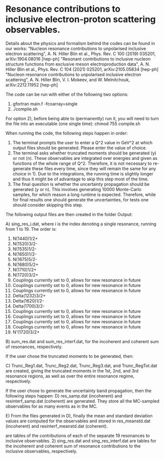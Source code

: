 # Resonance contributions to inclusive electron-proton scattering observables.

Details about the physics and formalism behind the codes can be found in our works:
"Nucleon resonance contributions to unpolarised inclusive electron scattering", A. N. Hiller Blin et al., Phys. Rev. C 100 (2019) 035201, arXiv:1904.08016 [hep-ph]
"Resonant contributions to inclusive nucleon structure functions from exclusive meson electroproduction data", A. N. Hiller Blin et al., Phys. Rev. C 104 (2021) 025201, arXiv:2105.05834 [hep-ph]
"Nucleon resonance contributions to unpolarised inclusive electron scattering", A. N. Hiller Blin, V. I. Mokeev, and W. Melnitchouk, arXiv:2212.11952 [hep-ph]

The code can be run with either of the following two options:
1) gfortran main.f -fcoarray=single
2) ./compile.sh

For option 2), before being able to (permanently) run it, you will need to turn the file into an executable (one single time):
chmod 755 compile.sh

When running the code, the following steps happen in order:
1) The terminal prompts the user to enter a Q^2 value in GeV^2 at which output files should be generated. Please enter the value of choice.
2) The terminal asks whether truncated moments should be generated (y) or not (n). These observables are integrated over energies and given as functions of the whole range of Q^2. Therefore, it is not necessary to re-generate these files every time, since they will remain the same for any choice in 1). Due to the integrations, the running time is slightly longer and thus it might be of advantage to skip this step most of the time.
3) The final question is whether the uncertainty propagation should be generated (y or n). This involves generating 10000 Monte-Carlo samples, for which reason a long runtime is expected. Therefore, while for final results one should generate the uncertainties, for tests one should consider skipping this step.

The following output files are then created in the folder Output:

A) sing_res_i.dat, where i is the index denoting a single resonance, running from 1 to 19. The order is:
1) N(1440)1/2+
2) N(1520)3/2-
3) N(1535)1/2-
4) N(1650)1/2-
5) N(1675)5/2-
6) N(1680)5/2+
7) N(1710)1/2+
8) N(1720)3/2+
9) Couplings currently set to 0, allows for new resonance in future
10) Couplings currently set to 0, allows for new resonance in future
11) Couplings currently set to 0, allows for new resonance in future
12) Delta(1232)3/2+
13) Delta(1620)1/2-
14) Delta(1700)3/2-
15) Couplings currently set to 0, allows for new resonance in future
16) Couplings currently set to 0, allows for new resonance in future
17) Couplings currently set to 0, allows for new resonance in future
18) Couplings currently set to 0, allows for new resonance in future
19) N'(1720)3/2+

B) sum_res.dat and sum_res_interf.dat, for the incoherent and coherent sum of resonances, respectively.

If the user chose the truncated moments to be generated, then:

C) Trunc_Reg1.dat, Trunc_Reg2.dat, Trunc_Reg3.dat, and Trunc_RegTot.dat are created, giving the truncated moments in the 1st, 2nd, and 3rd resonance regions, as well as over the entire resonance regime, respectively.

If the user chose to generate the uncertainty band propagation, then the following steps happen:
D) res_samp.dat (incoherent) and resinterf_samp.dat (coherent) are generated. They store all the MC-sampled observables for as many events as in the MC.

E) From the files generated in D), finally the mean and standard deviation values are computed for the observables and stored in res_meanstd.dat (incoherent) and resinterf_meanstd.dat (coherent).


 are tables of the contributions of each of the separate 19 resonances to inclusive observables.
2) sing_res.dat and sing_res_interf.dat are tables for the incoherent and coherent sum of resonance contributions to the inclusive observables, respectively.

